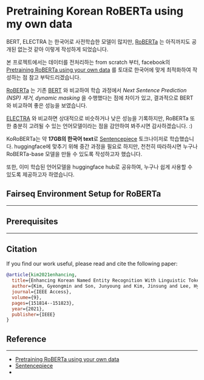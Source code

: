 # Pretraining Korean RoBERTa using my own data

BERT, ELECTRA 는 한국어로 사전학습한 모델이 많지만, [RoBERTa](https://arxiv.org/pdf/1907.11692.pdf) 는 아직까지도 공개된 없는것 같아 이렇게 작성하게 되었습니다. 

본 프로젝트에서는 데이터를 전처리하는 from scratch 부터, facebook의 [Pretraining RoBERTa using your own data](https://github.com/facebookresearch/fairseq/blob/main/examples/roberta/README.pretraining.md) 를 토대로 한국어에 맞게 최적화하여 작성하는 점 참고 부탁드리겠습니다.

[RoBERTa](https://arxiv.org/pdf/1907.11692.pdf) 는 기존 [BERT](https://aclanthology.org/N19-1423.pdf) 와 비교하여 학습 과정에서 _Next Sentence Prediction (NSP) 제거, dynamic masking_ 을 수행했다는 점에 차이가 있고, 결과적으로 BERT 와 비교하여 좋은 성능을 보였습니다.

[ELECTRA](https://arxiv.org/pdf/2003.10555.pdf) 와 비교하면 상대적으로 비슷하거나 낮은 성능을 기록하지만, RoBERTa 또한 충분히 고려될 수 있는 언어모델이라는 점을 감안하여 봐주시면 감사하겠습니다. :)

KoRoBERTa는 약 **17GB의 한국어 text**로 [Sentencepiece](https://github.com/google/sentencepiece) 토크나이저로 학습했습니다. huggingface에 맞추기 위해 중간 과정을 필요로 하지만, 천천히 따라하시면 누구나 RoBERTa-base 모델을 만들 수 있도록 작성하고자 했습니다.

또한, 이미 학습된 언어모델을 huggingface hub로 공유하여, 누구나 쉽게 사용할 수 있도록 제공하고자 하였습니다.



## Fairseq Environment Setup for RoBERTa

---


## Prerequisites

---


## Citation

If you find our work useful, please read and cite the following paper:

```bibtex
@article{kim2021enhancing,
  title={Enhancing Korean Named Entity Recognition With Linguistic Tokenization Strategies},
  author={Kim, Gyeongmin and Son, Junyoung and Kim, Jinsung and Lee, Hyunhee and Lim, Heuiseok},
  journal={IEEE Access},
  volume={9},
  pages={151814--151823},
  year={2021},
  publisher={IEEE}
}
```

## Reference

--- 
- [Pretraining RoBERTa using your own data](https://github.com/facebookresearch/fairseq/blob/main/examples/roberta/README.pretraining.md)
- [Sentencepiece](https://github.com/google/sentencepiece)
- 
